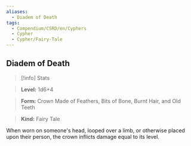 ```yaml
---
aliases:
  - Diadem of Death
tags:
  - Compendium/CSRD/en/Cyphers
  - Cypher
  - Cypher/Fairy-Tale
---
```

  
    
## Diadem of Death    
>[!info] Stats    
> **Level:** 1d6+4    
> **Form:** Crown Made of Feathers, Bits of Bone, Burnt Hair, and Old Teeth    
> **Kind:** Fairy Tale  
    
When worn on someone's head, looped over a limb, or otherwise placed upon their person, the crown inflicts damage equal to its level.